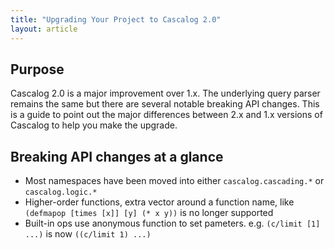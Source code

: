 ```yaml
---
title: "Upgrading Your Project to Cascalog 2.0"
layout: article
---
```


## Purpose

Cascalog 2.0 is a major improvement over 1.x. The underlying query parser remains the same but there are several notable breaking API changes. This is a guide to point out the major differences between 2.x and 1.x versions of Cascalog to help you make the upgrade.

## Breaking API changes at a glance

- Most namespaces have been moved into either `cascalog.cascading.*` or `cascalog.logic.*`
- Higher-order functions, extra vector around a function name, like `(defmapop [times [x]] [y] (* x y))` is no longer supported
- Built-in ops use anonymous function to set pameters. e.g. `(c/limit [1] ...)` is now `((c/limit 1) ...)`